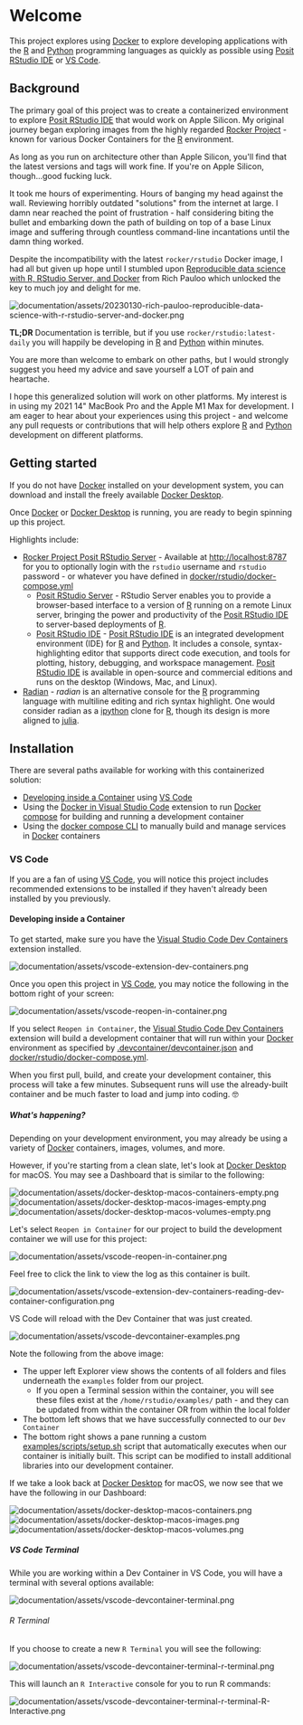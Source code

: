 # Welcome

This project explores using [Docker](https://www.docker.com) to explore developing applications with the [R](https://www.r-project.org) and [Python](https://www.python.org) programming languages as quickly as possible using [Posit RStudio IDE](https://posit.co/products/open-source/rstudio/) or [VS Code](https://code.visualstudio.com).

## Background

The primary goal of this project was to create a containerized environment to explore [Posit RStudio IDE](https://posit.co/products/open-source/rstudio/) that would work on Apple Silicon. My original journey began exploring images from the highly regarded [Rocker Project](https://rocker-project.org) - known for various Docker Containers for the [R](https://www.r-project.org) environment.

As long as you run on architecture other than Apple Silicon, you'll find that the latest versions and tags will work fine. If you're on Apple Silicon, though...good fucking luck.

It took me hours of experimenting. Hours of banging my head against the wall. Reviewing horribly outdated "solutions" from the internet at large. I damn near reached the point of frustration - half considering biting the bullet and embarking down the path of building on top of a base Linux image and suffering through countless command-line incantations until the damn thing worked.

Despite the incompatibility with the latest `rocker/rstudio` Docker image, I had all but given up hope until I stumbled upon [Reproducible data science with R, RStudio Server, and Docker](https://www.richpauloo.com/post/docker-rstudio/) from Rich Pauloo which unlocked the key to much joy and delight for me.

![documentation/assets/20230130-rich-pauloo-reproducible-data-science-with-r-rstudio-server-and-docker.png](documentation/assets/20230130-rich-pauloo-reproducible-data-science-with-r-rstudio-server-and-docker.png)

**TL;DR** Documentation is terrible, but if you use `rocker/rstudio:latest-daily` you will happily be developing in [R](https://www.r-project.org) and [Python](https://www.python.org) within minutes.

You are more than welcome to embark on other paths, but I would strongly suggest you heed my advice and save yourself a LOT of pain and heartache.

I hope this generalized solution will work on other platforms. My interest is in using my 2021 14" MacBook Pro and the Apple M1 Max for development. I am eager to hear about your experiences using this project - and welcome any pull requests or contributions that will help others explore [R](https://www.r-project.org) and [Python](https://www.python.org) development on different platforms.

## Getting started

If you do not have [Docker](https://www.docker.com) installed on your development system, you can download and install the freely available [Docker Desktop](https://www.docker.com/products/docker-desktop). 

Once [Docker](https://www.docker.com) or [Docker Desktop](https://www.docker.com/products/docker-desktop) is running, you are ready to begin spinning up this project.

Highlights include:

- [Rocker Project Posit RStudio Server](https://hub.docker.com/r/rocker/rstudio) - Available at [http://localhost:8787](http://localhost:8787) for you to optionally login with the `rstudio` username and `rstudio` password - or whatever you have defined in [docker/rstudio/docker-compose.yml](docker/rstudio/docker-compose.yml)
  - [Posit RStudio Server](https://posit.co/products/open-source/rstudio-server/) - RStudio Server enables you to provide a browser-based interface to a version of [R](https://www.r-project.org) running on a remote Linux server, bringing the power and productivity of the [Posit RStudio IDE](https://posit.co/products/open-source/rstudio/) to server-based deployments of [R](https://www.r-project.org).
  - [Posit RStudio IDE](https://posit.co/products/open-source/rstudio/) - [Posit RStudio IDE](https://posit.co/products/open-source/rstudio/) is an integrated development environment (IDE) for [R](https://www.r-project.org) and [Python](https://www.python.org). It includes a console, syntax-highlighting editor that supports direct code execution, and tools for plotting, history, debugging, and workspace management. [Posit RStudio IDE](https://posit.co/products/open-source/rstudio/) is available in open-source and commercial editions and runs on the desktop (Windows, Mac, and Linux).
- [Radian](https://github.com/randy3k/radian) - _radian_ is an alternative console for the [R](https://www.r-project.org) programming language with multiline editing and rich syntax highlight. One would consider radian as a [ipython](https://github.com/ipython/ipython) clone for [R](https://www.r-project.org), though its design is more aligned to [julia](https://julialang.org).

## Installation

There are several paths available for working with this containerized solution:

- [Developing inside a Container](https://code.visualstudio.com/docs/devcontainers/containers) using [VS Code](https://code.visualstudio.com)
- Using the [Docker in Visual Studio Code](https://code.visualstudio.com/docs/containers/overview) extension to run [Docker compose](https://code.visualstudio.com/docs/containers/overview#_docker-compose) for building and running a development container
- Using the [docker compose CLI](https://docs.docker.com/compose/reference/) to manually build and manage services in [Docker](https://www.docker.com) containers

### VS Code

If you are a fan of using [VS Code](https://code.visualstudio.com), you will notice this project includes recommended extensions to be installed if they haven't already been installed by you previously.

#### Developing inside a Container

To get started, make sure you have the [Visual Studio Code Dev Containers](https://marketplace.visualstudio.com/items?itemName=ms-vscode-remote.remote-containers) extension installed.

![documentation/assets/vscode-extension-dev-containers.png](documentation/assets/vscode-extension-dev-containers.png)

Once you open this project in [VS Code](https://code.visualstudio.com), you may notice the following in the bottom right of your screen:

![documentation/assets/vscode-reopen-in-container.png](documentation/assets/vscode-reopen-in-container.png)

If you select `Reopen in Container`, the [Visual Studio Code Dev Containers](https://marketplace.visualstudio.com/items?itemName=ms-vscode-remote.remote-containers) extension will build a development container that will run within your [Docker](https://www.docker.com) environment as specified by [.devcontainer/devcontainer.json](.devcontainer/devcontainer.json) and [docker/rstudio/docker-compose.yml](docker/rstudio/docker-compose.yml).

When you first pull, build, and create your development container, this process will take a few minutes. Subsequent runs will use the already-built container and be much faster to load and jump into coding. 🤓

##### What's happening?

Depending on your development environment, you may already be using a variety of [Docker](https://www.docker.com) containers, images, volumes, and more. 

However, if you're starting from a clean slate, let's look at [Docker Desktop](https://www.docker.com/products/docker-desktop) for macOS. You may see a Dashboard that is similar to the following:

![documentation/assets/docker-desktop-macos-containers-empty.png](documentation/assets/docker-desktop-macos-containers-empty.png)
![documentation/assets/docker-desktop-macos-images-empty.png](documentation/assets/docker-desktop-macos-images-empty.png)
![documentation/assets/docker-desktop-macos-volumes-empty.png](documentation/assets/docker-desktop-macos-volumes-empty.png)

Let's select `Reopen in Container` for our project to build the development container we will use for this project:

![documentation/assets/vscode-reopen-in-container.png](documentation/assets/vscode-reopen-in-container.png)

Feel free to click the link to view the log as this container is built.

![documentation/assets/vscode-extension-dev-containers-reading-dev-container-configuration.png](documentation/assets/vscode-extension-dev-containers-reading-dev-container-configuration.png)

VS Code will reload with the Dev Container that was just created.

![documentation/assets/vscode-devcontainer-examples.png](documentation/assets/vscode-devcontainer-examples.png)

Note the following from the above image:

- The upper left Explorer view shows the contents of all folders and files underneath the `examples` folder from our project.
  - If you open a Terminal session within the container, you will see these files exist at the `/home/rstudio/examples/` path - and they can be updated from within the container OR from within the local folder
- The bottom left shows that we have successfully connected to our `Dev Container`
- The bottom right shows a pane running a custom [examples/scripts/setup.sh](examples/scripts/setup.sh) script that automatically executes when our container is initially built. This script can be modified to install additional libraries into our development container.

If we take a look back at [Docker Desktop](https://www.docker.com/products/docker-desktop) for macOS, we now see that we have the following in our Dashboard:

![documentation/assets/docker-desktop-macos-containers.png](documentation/assets/docker-desktop-macos-containers.png)
![documentation/assets/docker-desktop-macos-images.png](documentation/assets/docker-desktop-macos-images.png)
![documentation/assets/docker-desktop-macos-volumes.png](documentation/assets/docker-desktop-macos-volumes.png)

##### VS Code Terminal

While you are working within a Dev Container in VS Code, you will have a terminal with several options available:

![documentation/assets/vscode-devcontainer-terminal.png](documentation/assets/vscode-devcontainer-terminal.png)

###### R Terminal

If you choose to create a new `R Terminal` you will see the following:

![documentation/assets/vscode-devcontainer-terminal-r-terminal.png](documentation/assets/vscode-devcontainer-terminal-r-terminal.png)

This will launch an `R Interactive` console for you to run R commands:

![documentation/assets/vscode-devcontainer-terminal-r-terminal-R-Interactive.png](documentation/assets/vscode-devcontainer-terminal-r-terminal-R-Interactive.png)
